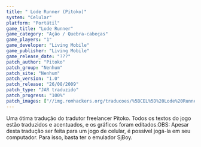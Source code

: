 ```yaml
---
title: " Lode Runner (Pitoko)"
system: "Celular"
platform: "Portátil"
game_title: "Lode Runner"
game_category: "Ação / Quebra-cabeças"
game_players: "1"
game_developer: "Living Mobile"
game_publisher: "Living Mobile"
game_release_date: "???"
patch_author: "Pitoko"
patch_group: "Nenhum"
patch_site: "Nenhum"
patch_version: "1.0"
patch_release: "26/08/2009"
patch_type: "JAR traduzido"
patch_progress: "100%"
patch_images: ["//img.romhackers.org/traducoes/%5BCEL%5D%20Lode%20Runner%20-%20Pitoko%20-%201.png","//img.romhackers.org/traducoes/%5BCEL%5D%20Lode%20Runner%20-%20Pitoko%20-%202.png","//img.romhackers.org/traducoes/%5BCEL%5D%20Lode%20Runner%20-%20Pitoko%20-%203.png"]
---
```

Uma ótima tradução do tradutor freelancer Pitoko. Todos os textos do jogo estão traduzidos e acentuados, e os gráficos foram editados.OBS: Apesar desta tradução ser feita para um jogo de celular, é possível jogá-la em seu computador. Para isso, basta ter o emulador SjBoy.